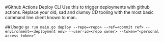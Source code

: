 #Github Actions Deploy CLI
Use this to trigger deployments with github actions.
Replace your old, sad and clumsy CD tooling with the most basic command
line client known to man.

##Usage
`go run main.go deploy --repo=<repo>
--ref=<commit ref> --environment=<deployment env>
--user-id=<repo owner>
--token="<personal access token>"`
